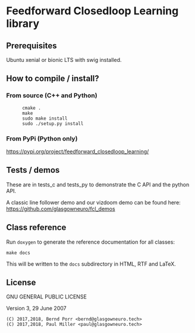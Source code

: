 # Feedforward Closedloop Learning library

## Prerequisites

Ubuntu xenial or bionic LTS with swig installed.


## How to compile / install?

### From source (C++ and Python)
```
      cmake .
      make
      sudo make install
      sudo ./setup.py install
```

### From PyPi (Python only)

https://pypi.org/project/feedforward_closedloop_learning/

## Tests / demos

These are in tests_c and tests_py to demonstrate the C API and the python
API.

A classic line follower demo and our vizdoom demo can be found here:
https://github.com/glasgowneuro/fcl_demos

## Class reference

Run `doxygen` to generate the reference documentation for all classes:
```
make docs
```
This will be written to the `docs` subdirectory in HTML, RTF and LaTeX.

## License

GNU GENERAL PUBLIC LICENSE

Version 3, 29 June 2007

```
(C) 2017,2018, Bernd Porr <bernd@glasgowneuro.tech>
(C) 2017,2018, Paul Miller <paul@glasgowneuro.tech>
```
